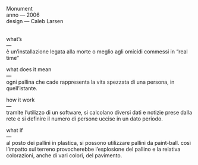 Monument
<br>anno — 2006
<br>design — Caleb Larsen

<br>
what’s 
<br>
— 
<br>
è un’installazione legata alla morte o meglio agli omicidi commessi in “real time”

what does it mean
<br>
— 
<br>
ogni pallina che cade rappresenta la vita spezzata di una persona, in quell’istante.

how it work
<br>
— 
<br>
tramite l’utilizzo di un software, si calcolano diversi dati e notizie prese dalla rete e si definire il numero di persone uccise in un dato periodo.
 
what if
<br>
— 
<br>
al posto dei pallini in plastica, si possono utilizzare pallini da paint-ball. così l’impatto sul terreno provocherebbe l’esplosione del pallino e la relativa colorazioni, anche di vari colori, del pavimento.
